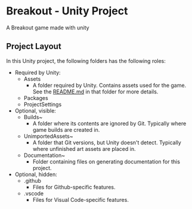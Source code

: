 # Breakout - Unity Project

A Breakout game made with unity

## Project Layout

In this Unity project, the following folders has the following roles:

- Required by Unity:
	- Assets
		- A folder required by Unity.  Contains assets used for the game.  See the [README.md](/Assets/README.md) in that folder for more details.
	- Packages
	- ProjectSettings
- Optional, visible:
	- Builds~
		- A folder where its contents are ignored by Git.  Typically where game builds are created in.
	- UnimportedAssets~
		- A folder that Git versions, but Unity doesn't detect.  Typically where unfinished art assets are placed in.
	- Documentation~
		- Folder containing files on generating documentation for this project.
- Optional, hidden:
	- .github
		- Files for Github-specific features.
	- .vscode
		- Files for Visual Code-specific features.